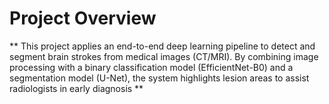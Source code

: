 #  Project Overview 
** This project applies an end-to-end deep learning pipeline to detect and segment brain strokes from medical images (CT/MRI). By combining image processing with a binary classification model (EfficientNet-B0) and a segmentation model (U-Net), the system highlights lesion areas to assist radiologists in early diagnosis **

